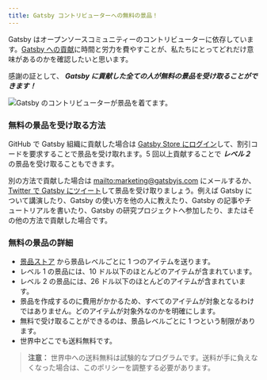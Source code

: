 ```yaml
---
title: Gatsby コントリビューターへの無料の景品！
---
```


Gatsby はオープンソースコミュニティーのコントリビューターに依存しています。[Gatsby への貢献](/contributing/how-to-contribute/)に時間と労力を費やすことが、私たちにとってどれだけ意味があるのかを確認したいと思います。

感謝の証として、 _**Gatsby に貢献した全ての人が無料の景品を受け取ることができます！**_

![Gatsby のコントリビューターが景品を着てます。](./images/gatsby-swag.jpg)

### 無料の景品を受け取る方法

GitHub で Gatsby 組織に貢献した場合は [Gatsby Store にログイン](https://store.gatsbyjs.org/)して、割引コードを要求することで景品を受け取れます。5 回以上貢献することで _**レベル２**_ の景品を受け取ることもできます。

別の方法で貢献した場合は <mailto:marketing@gatsbyjs.com> にメールするか、[Twitter で Gatsby にツイート](https://twitter.com/gatsbyjs)して景品を受け取りましょう。例えば Gatsby について講演したり、Gatsby の使い方を他の人に教えたり、Gatsby の記事やチュートリアルを書いたり、Gatsby の研究プロジェクトへ参加したり、またはその他の方法で貢献した場合です。

### 無料の景品の詳細

- [景品ストア](https://store.gatsbyjs.org/) から景品レベルごとに 1 つのアイテムを送ります。
- レベル 1 の景品には、10 ドル以下のほとんどのアイテムが含まれています。
- レベル 2 の景品には、26 ドル以下のほとんどのアイテムが含まれています。
- 景品を作成するのに費用がかかるため、すべてのアイテムが対象となるわけではありません。どのアイテムが対象外なのかを明確にします。
- 無料で受け取ることができるのは、景品レベルごとに 1 つという制限があります。
- 世界中どこでも送料無料です。

> **注意：** 世界中への送料無料は試験的なプログラムです。送料が手に負えなくなった場合は、このポリシーを調整する必要があります。
